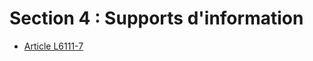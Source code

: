 #  Section 4 : Supports d'information&#13;
&#13;
&#13;


* [Article L6111-7](./LEGIARTI000028688850.md)
